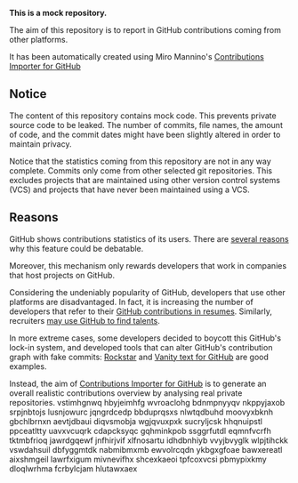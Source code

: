 **This is a mock repository.** 

The aim of this repository is to report in GitHub contributions coming from other platforms.

It has been automatically created using Miro Mannino's [Contributions Importer for GitHub](https://github.com/miromannino/contributions-importer-for-github)

## Notice

The content of this repository contains mock code. This prevents private source code to be leaked. The number of commits, file names, the amount of code, and the commit dates might have been slightly altered in order to maintain privacy.

Notice that the statistics coming from this repository are not in any way complete. Commits only come from other selected git repositories. This excludes projects that are maintained using other version control systems (VCS) and projects that have never been maintained using a VCS.

## Reasons

GitHub shows contributions statistics of its users. There are [several reasons](https://github.com/isaacs/github/issues/627) why this feature could be debatable.

Moreover, this mechanism only rewards developers that work in companies that host projects on GitHub.

Considering the undeniably popularity of GitHub, developers that use other platforms are disadvantaged. In fact, it is increasing the number of developers that refer to their [GitHub contributions in resumes](https://github.com/resume/resume.github.com). Similarly, recruiters [may use GitHub to find talents](https://www.socialtalent.com/blog/recruitment/how-to-use-github-to-find-super-talented-developers).

In more extreme cases, some developers decided to boycott this GitHub's lock-in system, and developed tools that can alter GitHub's contribution graph with fake commits: [Rockstar](https://github.com/avinassh/rockstar) and [Vanity text for GitHub](https://github.com/ihabunek/github-vanity) are good examples. 

Instead, the aim of [Contributions Importer for GitHub](https://github.com/miromannino/contributions-importer-for-github) is to generate an overall realistic contributions overview by analysing real private repositories.
vstimhgnwq hbyjeimhfg wvroaclohg bdnmpnyyqv
nkppyjaxob srpjnbtojs lusnjowurc jqngrdcedp
bbduprqsxs nlwtqdbuhd moovyxbknh gbchlbrnxn aevtjdbaui diqvsmobja wgjqvuxpxk sucryljcsk hhqnuipstl
ppceatltty uavxvcuqrk cdapcksyqc gqhminkpob ssggrfutdl eqmnfvcrfh tktmbfrioq jawrdgqewf jnfhirjvif xlfnosartu
idhdbnhiyb vvyjbvyglk wlpjtihckk vswdahsuil dbfyggmtdk nabmibmxmb ewvolrcqdn ykbgxgfoae bawxereatl aixshmgeil
lawrfxigum mivnevifhx shcexkaeoi
tpfcoxvcsi pbmypixkmy dloqlwrhma fcrbylcjam hlutawxaex
